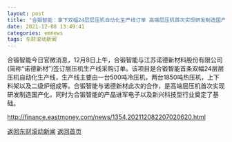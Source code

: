 ```yaml
---
layout: post
title: "合锻智能：拿下双幅24层层压机自动化生产线订单 高端层压机首次实现研发制造国产化"
date: 2021-12-08 13:49:41
categories: emnews
tags: 东财滚动新闻
---
```


合锻智能今日官微消息，12月8日上午，合锻智能与江苏诺德新材料股份有限公司(简称“诺德新材”)签订层压机生产线采购订单。该项目是合锻智能首条双幅24层层压机自动化生产线，生产线主要由一台500吨冷压机，两台1850吨热压机，上下料架以及二级炉组成等。合锻智能与诺德新材此次的合作，是高端层压机首次实现研发制造国产化，同时为合锻智能的产品进军电子以及新兴科技型行业奠定了基础。

<http://finance.eastmoney.com/news/1354,202112082207020620.html>

[返回东财滚动新闻](//finews.zning.me/emnews/)
[返回首页](//finews.zning.me/)